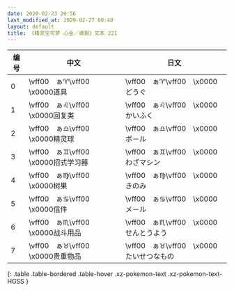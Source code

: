 ```yaml
---
date: 2020-02-23 20:56
last_modified_at: 2020-02-27 00:40
layout: default
title: 《精灵宝可梦 心金／魂银》文本 221
---
```

| 编号 | 中文 | 日文 |
| ---- | ---- | ---- |
| 0 | \vff00　ぁ♈\vff00　\x0000道具 | \vff00　ぁ♈\vff00　\x0000どうぐ |
| 1 | \vff00　ぁ♌\vff00　\x0000回复类 | \vff00　ぁ♌\vff00　\x0000かいふく |
| 2 | \vff00　ぁ♎\vff00　\x0000精灵球 | \vff00　ぁ♎\vff00　\x0000ボ－ル |
| 3 | \vff00　ぁ♊\vff00　\x0000招式学习器 | \vff00　ぁ♊\vff00　\x0000わざマシン |
| 4 | \vff00　ぁ♍\vff00　\x0000树果 | \vff00　ぁ♍\vff00　\x0000きのみ |
| 5 | \vff00　ぁ♋\vff00　\x0000信件 | \vff00　ぁ♋\vff00　\x0000メ－ル |
| 6 | \vff00　ぁ♏\vff00　\x0000战斗用品 | \vff00　ぁ♏\vff00　\x0000せんとうよう |
| 7 | \vff00　ぁ♉\vff00　\x0000贵重物品 | \vff00　ぁ♉\vff00　\x0000たいせつなもの |
{: .table .table-bordered .table-hover .xz-pokemon-text .xz-pokemon-text-HGSS }